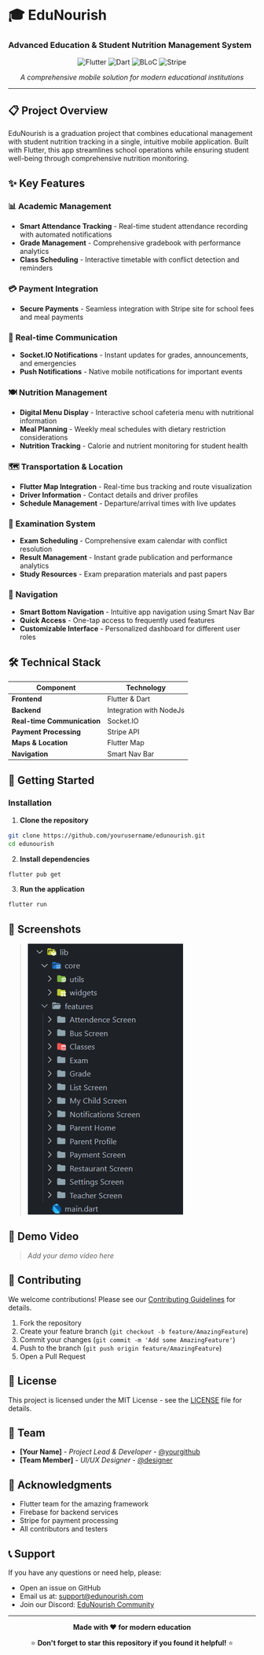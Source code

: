 # 🎓 EduNourish
### Advanced Education & Student Nutrition Management System

<div align="center">

![Flutter](https://img.shields.io/badge/Flutter-%2302569B.svg?style=for-the-badge&logo=Flutter&logoColor=white)
![Dart](https://img.shields.io/badge/dart-%230175C2.svg?style=for-the-badge&logo=dart&logoColor=white)
![BLoC](https://img.shields.io/badge/bloc-%23039BE5.svg?style=for-the-badge&logo=bloc)
![Stripe](https://img.shields.io/badge/Stripe-626CD9?style=for-the-badge&logo=Stripe&logoColor=white)

*A comprehensive mobile solution for modern educational institutions*

</div>

---

## 📋 Project Overview

EduNourish is a graduation project that combines educational management with student nutrition tracking in a single, intuitive mobile application. Built with Flutter, this app streamlines school operations while ensuring student well-being through comprehensive nutrition monitoring.

## ✨ Key Features

### 📊 **Academic Management**
- **Smart Attendance Tracking** - Real-time student attendance recording with automated notifications
- **Grade Management** - Comprehensive gradebook with performance analytics
- **Class Scheduling** - Interactive timetable with conflict detection and reminders

### 💳 **Payment Integration**
- **Secure Payments** - Seamless integration with Stripe site for school fees and meal payments


### 🔔 **Real-time Communication**
- **Socket.IO Notifications** - Instant updates for grades, announcements, and emergencies
- **Push Notifications** - Native mobile notifications for important events


### 🍽️ **Nutrition Management**
- **Digital Menu Display** - Interactive school cafeteria menu with nutritional information
- **Meal Planning** - Weekly meal schedules with dietary restriction considerations
- **Nutrition Tracking** - Calorie and nutrient monitoring for student health

### 🗺️ **Transportation & Location**
- **Flutter Map Integration** - Real-time bus tracking and route visualization
- **Driver Information** - Contact details and driver profiles
- **Schedule Management** - Departure/arrival times with live updates


### 📝 **Examination System**
- **Exam Scheduling** - Comprehensive exam calendar with conflict resolution
- **Result Management** - Instant grade publication and performance analytics
- **Study Resources** - Exam preparation materials and past papers

### 🧭 **Navigation**
- **Smart Bottom Navigation** - Intuitive app navigation using Smart Nav Bar
- **Quick Access** - One-tap access to frequently used features
- **Customizable Interface** - Personalized dashboard for different user roles

## 🛠️ Technical Stack

| Component | Technology |
|-----------|------------|
| **Frontend** | Flutter & Dart |
| **Backend** | Integration with NodeJs |
| **Real-time Communication** | Socket.IO |
| **Payment Processing** | Stripe API |
| **Maps & Location** | Flutter Map |
| **Navigation** | Smart Nav Bar |

## 🚀 Getting Started


### Installation

1. **Clone the repository**
```bash
git clone https://github.com/yourusername/edunourish.git
cd edunourish
```

2. **Install dependencies**
```bash
flutter pub get
```

3. **Run the application**
```bash
flutter run
```

## 📱 Screenshots

> ![App Screenshot](assets/images/Hirarchy.png)

## 🎥 Demo Video

> *Add your demo video here*


## 🤝 Contributing

We welcome contributions! Please see our [Contributing Guidelines](CONTRIBUTING.md) for details.

1. Fork the repository
2. Create your feature branch (`git checkout -b feature/AmazingFeature`)
3. Commit your changes (`git commit -m 'Add some AmazingFeature'`)
4. Push to the branch (`git push origin feature/AmazingFeature`)
5. Open a Pull Request

## 📄 License

This project is licensed under the MIT License - see the [LICENSE](LICENSE) file for details.

## 👥 Team

- **[Your Name]** - *Project Lead & Developer* - [@yourgithub](https://github.com/yourgithub)
- **[Team Member]** - *UI/UX Designer* - [@designer](https://github.com/designer)

## 🙏 Acknowledgments

- Flutter team for the amazing framework
- Firebase for backend services
- Stripe for payment processing
- All contributors and testers

## 📞 Support

If you have any questions or need help, please:
- Open an issue on GitHub
- Email us at: support@edunourish.com
- Join our Discord: [EduNourish Community](https://discord.gg/edunourish)

---

<div align="center">

**Made with ❤️ for modern education**

⭐ **Don't forget to star this repository if you found it helpful!** ⭐

</div>